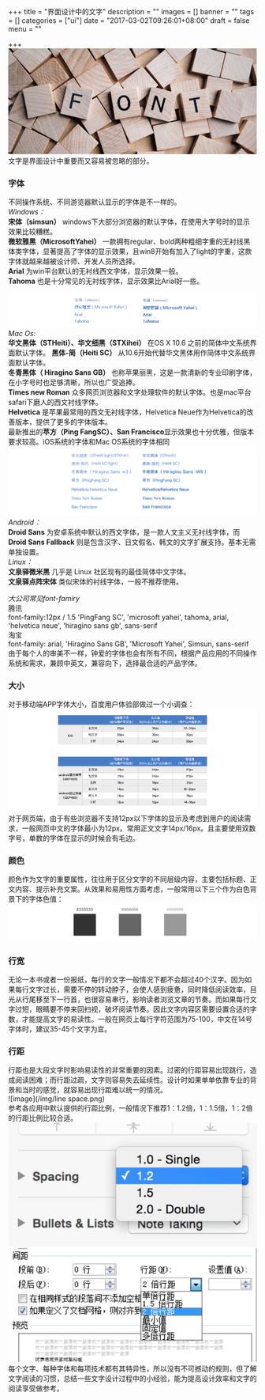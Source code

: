 +++
title = "界面设计中的文字"
description = ""
images = []
banner = ""
tags = []
categories = ["ui"]
date = "2017-03-02T09:26:01+08:00"
draft = false
menu = ""

+++
![image](/img/head.png)  
文字是界面设计中重要而又容易被忽略的部分。
### 字体
不同操作系统、不同游览器默认显示的字体是不一样的。  
*Windows：*   
**宋体（simsun）** windows下大部分浏览器的默认字体，在使用大字号时的显示效果比较糟糕。  
**微软雅黑（MicrosoftYahei）** 一款拥有regular、bold两种粗细字重的无衬线黑体类字体，显著提高了字体的显示效果，且win8开始有加入了light的字重，这款字体就越来越被设计师、开发人员所选择。  
**Arial** 为win平台默认的无衬线西文字体，显示效果一般。  
**Tahoma** 也是十分常见的无衬线字体，显示效果比Arial好一些。  

<!--more-->

![image](/img/win-font.png)  
*Mac Os:*  
**华文黑体（STHeiti）、华文细黑（STXihei）** 在OS X 10.6 之前的简体中文系统界面默认字体。
**黑体-简（Heiti SC）** 从10.6开始代替华文黑体用作简体中文系统界面默认字体。  
**冬青黑体（ Hiragino Sans GB）** 也称苹果丽黑，这是一款清新的专业印刷字体，在小字号时也足够清晰，所以也广受追捧。  
**Times new Roman** 众多网页浏览器和文字处理软件的默认字体。也是mac平台safari下磨人的西文衬线字体。  
**Helvetica** 是苹果最常用的西文无衬线字体，Helvetica Neue作为Helvetica的改善版本，提供了更多的字体版本。  
最新推出的**苹方（Ping FangSC）、San Francisco**显示效果也十分优雅，但版本要求较高。iOS系统的字体和Mac OS系统的字体相同  
![image](/img/ios-font.png)  
*Android：*  
**Droid Sans** 为安卓系统中默认的西文字体，是一款人文主义无衬线字体，而**Droid Sans Fallback** 则是包含汉字、日文假名、韩文的文字扩展支持。基本无需单独设置。  
*Linux：*  
**文泉驿微米黑** 几乎是 Linux 社区现有的最佳简体中文字体。  
**文泉驿点阵宋体** 类似宋体的衬线字体，一般不推荐使用。   

*大公司常见font-famiry*  
腾讯  
font-family:12px / 1.5 'PingFang SC', 'microsoft yahei', tahoma, arial, 'helvetica neue', 'hiragino sans gb', sans-serif  
淘宝  
font-family: arial, 'Hiragino Sans GB', 'Microsoft Yahei', Simsun, sans-serif
由于每个人的审美不一样，钟爱的字体也会有所有不同，根据产品应用的不同操作系统和需求，兼顾中英文，兼容向下，选择最合适的产品字体。
### 大小
对于移动端APP字体大小，百度用户体验部做过一个小调查：  
![image](/img/report.png)   
对于网页端，由于有些浏览器不支持12px以下字体的显示及考虑到用户的阅读需求，一般网页中文的字体最小为12px。常用正文文字14px/16px。且主要使用双数字号，单数的字体在显示的时候会有毛边。
### 颜色
颜色作为文字的重要属性，往往用于区分文字的不同层级内容，主要包括标题、正文内容、提示补充文案。从效果和易用性方面考虑，一般常用以下三个作为白色背景下的字体色值：  
![image](/img/color.png)  
### 行宽
无论一本书或者一份报纸，每行的文字一般情况下都不会超过40个汉字。因为如果每行文字过长，需要不停的转动脖子，会使人感到疲惫，同时降低阅读效率，目光从行尾移至下一行首，也很容易串行，影响读者浏览文章的节奏。而如果每行文字过短，眼睛要不停来回扫视，破坏阅读节奏。因此文字内容区需要设置合适的字数，才能提高文字的易读性。一般在网页上每行字符范围为75-100，中文在14号字体时，建议35-45个文字为宜。
### 行距
行距也是大段文字时影响易读性的非常重要的因素。过密的行距容易出现跳行，造成阅读困难；而行距过疏，文字则容易失去延续性。设计时如果单单依靠专业的背景和当时的感觉，就容易出现行距难以统一的情况。  
![image](/img/line space.png)  
参考各应用中默认提供的行距比例，一般情况下推荐1：1.2倍，1：1.5倍，1：2倍的行距比例比较合适。   
![image](/img/screenshot-1.png)![image](/img/screenshot-2.png)  
每个文字、每种字体和每项技术都有其特异性，所以没有不可撼动的规则，但了解文字阅读的习惯，总结一些文字设计过程中的小经验，能为提高设计效率和文字的阅读享受做参考。
